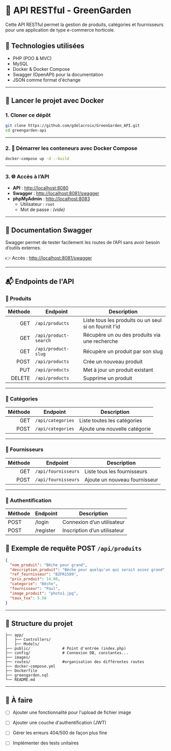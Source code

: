 # 🌿 API RESTful - GreenGarden

Cette API RESTful permet la gestion de produits, catégories et fournisseurs pour une application de type e-commerce horticole.

## 🧱 Technologies utilisées

- PHP (POO & MVC)
- MySQL
- Docker & Docker Compose
- Swagger (OpenAPI) pour la documentation
- JSON comme format d'échange

---

## 🚀 Lancer le projet avec Docker

### 1. Cloner ce dépôt

```bash
git clone https://github.com/gdelacroix/GreenGarden_API.git
cd greengarden-api
```
---

### 2. 🚀 Démarrer les conteneurs avec Docker Compose

```bash
docker-compose up -d --build
```

---

### 3. 🌐 Accès à l’API

- **API** : [http://localhost:8080](http://localhost:8080)  
- **Swagger** : [http://localhost:8081/swagger](http://localhost:8081/swagger)  
- **phpMyAdmin** : [http://localhost:8083](http://localhost:8083)  
  - Utilisateur : `root`  
  - Mot de passe : *(vide)*

---

## 📘 Documentation Swagger

Swagger permet de tester facilement les routes de l’API sans avoir besoin d’outils externes.

👉 Accès : [http://localhost:8081/swagger](http://localhost:8081/swagger)

---

## 📬 Endpoints de l'API

### 🔧 Produits

| Méthode | Endpoint               | Description                                          |
|--------:|------------------------|------------------------------------------------------|
| GET     | `/api/products`        | Liste tous les produits ou un seul si on fournit l'id|
| GET     | `/api/product-search`  | Récupère un ou des produits via une recherche        |
| GET     | `/api/product-slug`    | Récupère un produit par son slug                     |
| POST    | `/api/products`        | Crée un nouveau produit                              |
| PUT     | `/api/products`        | Met à jour un produit existant                       |
| DELETE  | `/api/products`        | Supprime un produit                                  |

---

### 📂 Catégories

| Méthode | Endpoint                | Description                         |
|--------:|-------------------------|-------------------------------------|
| GET     | `/api/categories`       | Liste toutes les catégories         |
| POST    | `/api/categories`       | Ajoute une nouvelle catégorie       |

---

### 👤 Fournisseurs

| Méthode | Endpoint                | Description                         |
|--------:|-------------------------|-------------------------------------|
| GET     | `/api/fournisseurs`     | Liste tous les fournisseurs         |
| POST    | `/api/fournisseurs`     | Ajoute un nouveau fournisseur       |

---

### 🔐 Authentification

| Méthode | Endpoint     | Description                      |
|---------|--------------|----------------------------------|
| POST    | /login       | Connexion d’un utilisateur       |
| POST    | /register    | Inscription d’un utilisateur     |

## 🧪 Exemple de requête POST `/api/produits`

```json
{
  "nom_produit": "Bêche pour grand",
  "description_produit": "Bêche pour quelqu'un qui serait assez grand",
  "ref_fournisseur": "BZFR1589",
  "prix_produit": 14.80,
  "categorie": "Bêche",
  "fournisseur": "Paul",
  "image_produit": "photo1.jpg",
  "taux_tva": 5.50
}
```

---

## 📂 Structure du projet

```plaintext
├── app/
│   ├── Controllers/
│   ├── Models/
├── public/              # Point d'entrée (index.php)
├── config/              # Connexion DB, constantes...
├── images/
├── routes/              #organisation des différentes routes
├── docker-compose.yml
├── Dockerfile
├── greengarden.sql
└── README.md
```

---

## 🧹 À faire

- [ ] Ajouter une fonctionnalité pour l'upload de fichier image
- [ ] Ajouter une couche d'authentification (JWT)
- [ ] Gérer les erreurs 404/500 de façon plus fine
- [ ] Implémenter des tests unitaires

